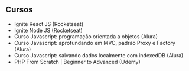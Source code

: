 ## Cursos

- Ignite React JS (Rocketseat)
- Ignite Node JS (Rocketseat)
- Curso Javascript: programação orientada a objetos (Alura)
- Curso Javascript: aprofundando em MVC, padrão Proxy e Factory (Alura)
- Curso Javascript: salvando dados localmente com indexedDB (Alura)
- PHP From Scratch | Beginner to Advanced (Udemy)